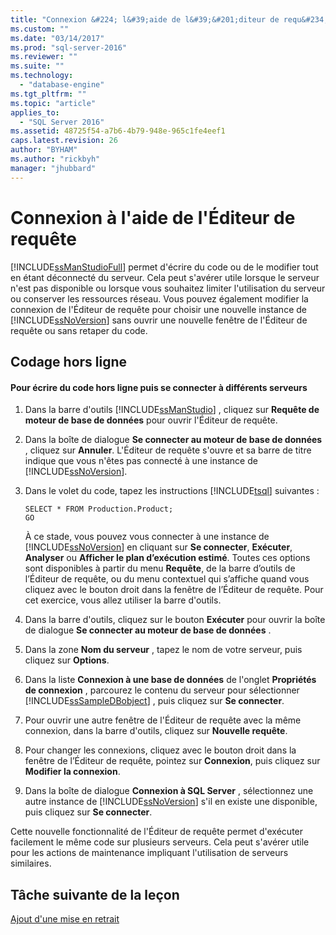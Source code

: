 ```yaml
---
title: "Connexion &#224; l&#39;aide de l&#39;&#201;diteur de requ&#234;te | Microsoft Docs"
ms.custom: ""
ms.date: "03/14/2017"
ms.prod: "sql-server-2016"
ms.reviewer: ""
ms.suite: ""
ms.technology: 
  - "database-engine"
ms.tgt_pltfrm: ""
ms.topic: "article"
applies_to: 
  - "SQL Server 2016"
ms.assetid: 48725f54-a7b6-4b79-948e-965c1fe4eef1
caps.latest.revision: 26
author: "BYHAM"
ms.author: "rickbyh"
manager: "jhubbard"
---
```

# Connexion &#224; l&#39;aide de l&#39;&#201;diteur de requ&#234;te
[!INCLUDE[ssManStudioFull](../../includes/ssmanstudiofull-md.md)] permet d'écrire du code ou de le modifier tout en étant déconnecté du serveur. Cela peut s'avérer utile lorsque le serveur n'est pas disponible ou lorsque vous souhaitez limiter l'utilisation du serveur ou conserver les ressources réseau. Vous pouvez également modifier la connexion de l'Éditeur de requête pour choisir une nouvelle instance de [!INCLUDE[ssNoVersion](../../includes/ssnoversion-md.md)] sans ouvrir une nouvelle fenêtre de l'Éditeur de requête ou sans retaper du code.  
  
## Codage hors ligne  
  
#### Pour écrire du code hors ligne puis se connecter à différents serveurs  
  
1.  Dans la barre d'outils [!INCLUDE[ssManStudio](../../includes/ssmanstudio-md.md)] , cliquez sur **Requête de moteur de base de données** pour ouvrir l'Éditeur de requête.  
  
2.  Dans la boîte de dialogue **Se connecter au moteur de base de données** , cliquez sur **Annuler**. L'Éditeur de requête s'ouvre et sa barre de titre indique que vous n'êtes pas connecté à une instance de [!INCLUDE[ssNoVersion](../../includes/ssnoversion-md.md)].  
  
3.  Dans le volet du code, tapez les instructions [!INCLUDE[tsql](../../includes/tsql-md.md)] suivantes :  
  
    ```  
    SELECT * FROM Production.Product;  
    GO  
    ```  
  
    À ce stade, vous pouvez vous connecter à une instance de [!INCLUDE[ssNoVersion](../../includes/ssnoversion-md.md)] en cliquant sur **Se connecter**, **Exécuter**, **Analyser** ou **Afficher le plan d’exécution estimé**. Toutes ces options sont disponibles à partir du menu **Requête**, de la barre d’outils de l’Éditeur de requête, ou du menu contextuel qui s’affiche quand vous cliquez avec le bouton droit dans la fenêtre de l’Éditeur de requête. Pour cet exercice, vous allez utiliser la barre d'outils.  
  
4.  Dans la barre d'outils, cliquez sur le bouton **Exécuter** pour ouvrir la boîte de dialogue **Se connecter au moteur de base de données** .  
  
5.  Dans la zone **Nom du serveur** , tapez le nom de votre serveur, puis cliquez sur **Options**.  
  
6.  Dans la liste **Connexion à une base de données** de l'onglet **Propriétés de connexion** , parcourez le contenu du serveur pour sélectionner [!INCLUDE[ssSampleDBobject](../../includes/sssampledbobject-md.md)] , puis cliquez sur **Se connecter**.  
  
7.  Pour ouvrir une autre fenêtre de l'Éditeur de requête avec la même connexion, dans la barre d'outils, cliquez sur **Nouvelle requête**.  
  
8.  Pour changer les connexions, cliquez avec le bouton droit dans la fenêtre de l’Éditeur de requête, pointez sur **Connexion**, puis cliquez sur **Modifier la connexion**.  
  
9. Dans la boîte de dialogue **Connexion à SQL Server** , sélectionnez une autre instance de [!INCLUDE[ssNoVersion](../../includes/ssnoversion-md.md)] s'il en existe une disponible, puis cliquez sur **Se connecter**.  
  
Cette nouvelle fonctionnalité de l'Éditeur de requête permet d'exécuter facilement le même code sur plusieurs serveurs. Cela peut s'avérer utile pour les actions de maintenance impliquant l'utilisation de serveurs similaires.  
  
## Tâche suivante de la leçon  
[Ajout d'une mise en retrait](../../tools/sql-server-management-studio/adding-indentation.md)  
  
  
  
